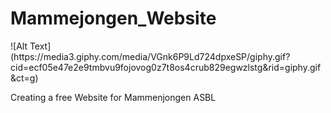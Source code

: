 # Mammejongen_Website
<p>
![Alt Text](https://media3.giphy.com/media/VGnk6P9Ld724dpxeSP/giphy.gif?cid=ecf05e47e2e9tmbvu9fojovog0z7t8os4crub829egwzlstg&rid=giphy.gif&ct=g)
</p>
Creating a free Website for Mammenjongen ASBL
